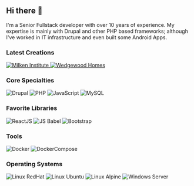## Hi there 👋

I'm a Senior Fullstack developer with over 10 years of experience. My expertise is mainly with Drupal and other PHP based frameworks; although I've worked in IT infrastructure and even built some Android Apps.

### Latest Creations
<p>
  <a class="Box-row-link" href="https://milkeninstitute.org/" target="_blank">
    <img alt="Milken Institute" class="col-md-4" src="https://milkeninstitute.org/themes/custom/milken/logo.svg" />
  </a>
  <a class="Box-row-link" href="https://www.wedgewoodhomes.com/" target="_blank">
    <img alt="Wedgewood Homes" class="col-md-4" src="https://www.wedgewoodhomes.com/sites/default/files/sell-your-house-home-fast-cash.png" />
  </a>
 </p>

### Core Specialties

![Drupal](https://img.shields.io/badge/Drupal-7.0_--_9.1.6-blue) ![PHP](https://img.shields.io/badge/PHP-5.0_--_8.0-8892BF) ![JavaScript](https://img.shields.io/badge/JavaScript-ES3_--_ES6-yellow) ![MySQL](https://img.shields.io/badge/MySQL-5.1_--_8.0-4479a1)  

### Favorite Libraries
![ReactJS](https://img.shields.io/badge/ReactJS-61DAFB) ![JS Babel](https://img.shields.io/badge/JS-Babel-EEDA7C) ![Bootstrap](https://img.shields.io/badge/Bootstrap-3.3_--5.1.1-61428F) 

### Tools
![Docker](https://img.shields.io/badge/Docker-55BBFF) ![DockerCompose](https://img.shields.io/badge/Docker--Compose-55DDFF) 

### Operating Systems
![Linux RedHat](https://img.shields.io/badge/Linux-RedHat_6.0_--_8.0-red) ![Linux Ubuntu](https://img.shields.io/badge/Linux-Ubuntu_7.10_--_21.04-FFDC00) ![Linux Alpine](https://img.shields.io/badge/Linux-Alpine_3.9_--_3.14-5070A0) ![Windows Server](https://img.shields.io/badge/Windows_Server_2003_--_2019-00A4EF)
